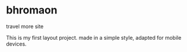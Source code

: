 # bhromaon
travel more site


This is my first layout project. made in a simple style, adapted for mobile devices.
